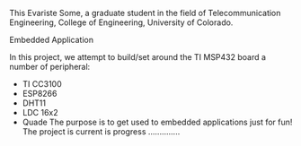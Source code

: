 This Evariste Some, 
a graduate student in the field of Telecommunication Engineering, College of Engineering, University of Colorado.

Embedded Application

In this project, we attempt to build/set around the TI MSP432 board a number of peripheral:
 - TI CC3100
 - ESP8266
 - DHT11
 - LDC 16x2
 - Quade
The purpose is to get used to embedded applications just for fun!
The project is current is progress ..............